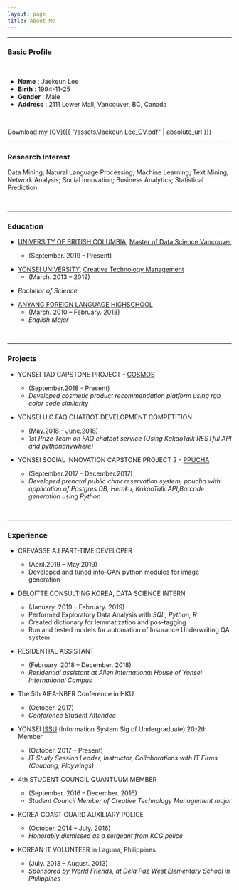 ```yaml
---
layout: page
title: About Me
---
```


* * *

### Basic Profile
&nbsp;

- **Name** : Jaekeun Lee
- **Birth** : 1994-11-25
- **Gender** : Male
- **Address** : 2111 Lower Mall, Vancouver, BC, Canada

&nbsp;

Download my [CV]({{ "/assets/Jaekeun Lee_CV.pdf" | absolute_url }})

* * *

### Research Interest
<p class="message">
  Data Mining; Natural Language Processing; Machine Learning; Text Mining; Network Analysis; Social Innovation;
Business Analytics; Statistical Prediction
</p>

&nbsp;
&nbsp;

* * *

### Education

- [UNIVERSITY OF BRITISH COLUMBIA](https://masterdatascience.ubc.ca/), [Master of Data Science Vancouver](https://www.yonseictm.org/) 

  - (September. 2019 – Present)

    

* [YONSEI UNIVERSITY](https://yonsei.ac.kr), [Creative Technology Management](https://www.yonseictm.org/) 
    - (March. 2013 – 2019)
    
- _Bachelor of Science_
    
      
    
* [ANYANG FOREIGN LANGUAGE HIGHSCHOOL](http://www.anyang-fl.hs.kr)
    - (March. 2010 – February. 2013)
    - _English Major_

&nbsp;
&nbsp;

* * *

### Projects

* YONSEI TAD CAPSTONE PROJECT - [COSMOS](https://cosmos-4u.herokuapp.com)
    - (September.2018 - Present)
    - _Developed cosmetic product recommendation platform using rgb color code similarity_


* YONSEI UIC FAQ CHATBOT DEVELOPMENT COMPETITION 
    - (May.2018 - June.2018)
    - _1st Prize Team on FAQ chatbot service (Using KakaoTalk RESTful API and pythonanywhere)_

* YONSEI SOCIAL INNOVATION CAPSTONE PROJECT 2 - [PPUCHA](https://github.com/agdal1125/ppucha)
    - (September.2017 - December.2017)
    - _Developed prenatal public chair reservation system, ppucha with application of Postgres DB, Heroku, KakaoTalk API,Barcode generation using Python_

&nbsp;
&nbsp;
* * *

### Experience

- CREVASSE A.I PART-TIME DEVELOPER
  - (April.2019 – May.2019)
  - Developed and tuned info-GAN python modules for image generation

- DELOITTE CONSULTING KOREA, DATA SCIENCE INTERN
  - (January. 2019 – February. 2019)
  - Performed Exploratory Data Analysis with *SQL, Python, R*
  - Created dictionary for lemmatization and pos-tagging
  - Run and tested models for automation of Insurance Underwriting QA system

* RESIDENTIAL ASSISTANT 
    - (February. 2018 – December. 2018) 
    - _Residential assistant at Allen International House of Yonsei International Campus_


* The 5th AIEA-NBER Conference in HKU 
    - (October. 2017) 
    - _Conference Student Attendee_


* YONSEI [ISSU](https://www.issu.biz) (Information System Sig of Undergraduate) 20-2th Member      
    - (October. 2017 – Present)
    - _IT Study Session Leader, Instructor, Collaborations with IT Firms (Coupang, Playwings)_


* 4th STUDENT COUNCIL QUANTUUM MEMBER 
    - (September. 2016 – December. 2016) 
    - _Student Council Member of Creative Technology Management major_


* KOREA COAST GUARD AUXILIARY POLICE 
    - (October. 2014 – July. 2016) 
    - _Honorably dismissed as a sergeant from KCG police_


* KOREAN IT VOLUNTEER in Laguna, Philippines 
    - (July. 2013 – August. 2013) 
    - _Sponsored by World Friends, at Dela Paz West Elementary School in Philippines_
